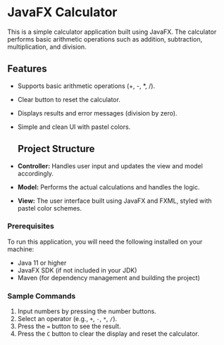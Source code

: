 # JavaFX Calculator 

This is a simple calculator application built using JavaFX. The calculator performs basic arithmetic operations such as addition, subtraction, multiplication, and division.

## Features
- Supports basic arithmetic operations (+, -, *, /).
- Clear button to reset the calculator.
- Displays results and error messages (division by zero).
- Simple and clean UI with pastel colors.

  ## Project Structure
- **Controller:** Handles user input and updates the view and model accordingly.
- **Model:** Performs the actual calculations and handles the logic.
- **View:** The user interface built using JavaFX and FXML, styled with pastel color schemes.

### Prerequisites
To run this application, you will need the following installed on your machine:
- Java 11 or higher
- JavaFX SDK (if not included in your JDK)
- Maven (for dependency management and building the project)

### Sample Commands
1. Input numbers by pressing the number buttons.
2. Select an operator (e.g., `+`, `-`, `*`, `/`).
3. Press the `=` button to see the result.
4. Press the `C` button to clear the display and reset the calculator.




